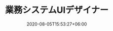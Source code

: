 ---
title:  "業務システムUIデザイナー"
date:   2020-08-05T15:53:27+06:00
draft: false
description: "This is Occupation description"
weight: 4
---